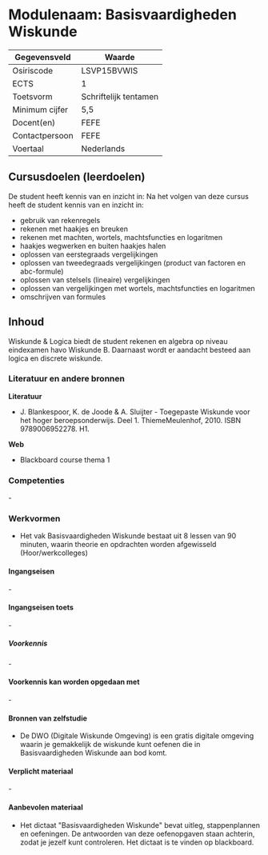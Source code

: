 # Modulenaam: Basisvaardigheden Wiskunde

| Gegevensveld  | Waarde |
| ------------- | ------------- |
| Osiriscode  | LSVP15BVWIS  |
| ECTS  | 1 |
| Toetsvorm  | Schriftelijk tentamen |
| Minimum cijfer  | 5,5 |
| Docent(en)  | FEFE |
| Contactpersoon  | FEFE |
| Voertaal  | Nederlands |

## Cursusdoelen (leerdoelen)

De student heeft kennis van en inzicht in:
Na het volgen van deze cursus heeft de student kennis van en inzicht in:
- gebruik van rekenregels
- rekenen met haakjes en breuken
- rekenen met machten, wortels, machtsfuncties en logaritmen
- haakjes wegwerken en buiten haakjes halen
- oplossen van eerstegraads vergelijkingen
- oplossen van tweedegraads vergelijkingen (product van factoren en abc-formule)
- oplossen van stelsels (lineaire) vergelijkingen
- oplossen van vergelijkingen met wortels, machtsfuncties en logaritmen
- omschrijven van formules


## Inhoud

Wiskunde & Logica biedt de student rekenen en algebra op niveau eindexamen havo Wiskunde B. Daarnaast wordt er aandacht besteed aan logica en discrete wiskunde.

### Literatuur en andere bronnen

**Literatuur**
- J. Blankespoor, K. de Joode & A. Sluijter \- Toegepaste Wiskunde voor het hoger beroepsonderwijs.
Deel 1. ThiemeMeulenhof, 2010. ISBN 9789006952278. H1. 

**Web**
- Blackboard course thema 1

### Competenties
\-

### Werkvormen  
- Het vak Basisvaardigheden Wiskunde bestaat uit 8 lessen van 90 minuten, waarin theorie en opdrachten worden afgewisseld (Hoor/werkcolleges)

#### Ingangseisen 
\- 

#### Ingangseisen toets
\- 

##### Voorkennis
\-

#### Voorkennis kan worden opgedaan met
\-

#### Bronnen van zelfstudie
- De DWO (Digitale Wiskunde Omgeving) is een gratis digitale omgeving waarin je gemakkelijk de wiskunde kunt oefenen die in Basisvaardigheden Wiskunde aan bod komt.

#### Verplicht materiaal
\-

#### Aanbevolen materiaal
- Het dictaat "Basisvaardigheden Wiskunde" bevat uitleg, stappenplannen en oefeningen. De antwoorden van deze oefenopgaven staan achterin, zodat je jezelf kunt controleren. Het dictaat is te vinden op blackboard. 

